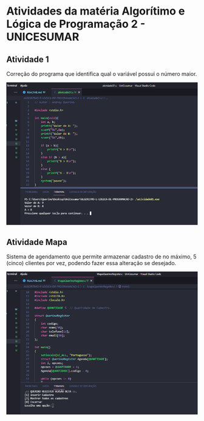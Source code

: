 # Atividades da matéria Algorítimo e Lógica de Programação 2 - UNICESUMAR

## Atividade 1
Correção do programa que identifica qual o variável possui o número maior.<br />

![](https://github.com/andreyquerino/UniCesumar/blob/main/ALGORITMO-E-LOGICA-DE-PROGRAMACAO-2/img/atividade01.png)

## Atividade Mapa
Sistema de agendamento que permite armazenar cadastro de no máximo, 5 (cinco) clientes por vez, podendo fazer essa alteração se desejado.<br />

![](https://github.com/andreyquerino/UniCesumar/blob/main/ALGORITMO-E-LOGICA-DE-PROGRAMACAO-2/img/mapa.png)
